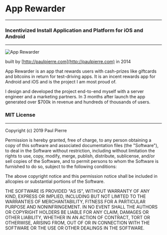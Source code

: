 # App Rewarder
- - -

### Incentivized Install Application and Platform for iOS and Android 
- - -


![App Rewarder](http://paulpierre.com/img/apprewarder.jpg)


built by [http://paulpierre.com](http://paulpierre.com) in 2014

App Rewarder is an app that rewards users with cash-prizes like giftcards and bitcoins in return for test-driving apps. It is an incent rewards app for Android and iOS and is the project I am most proud of. 

I design and developed the project end-to-end myself with a server engineer and a marketing partners. In 3 months after launch the app generated over $700k in revenue and hundreds of thousands of users. 



### MIT License
- - -

Copyright (c) 2019 Paul Pierre

Permission is hereby granted, free of charge, to any person obtaining a copy
of this software and associated documentation files (the "Software"), to deal
in the Software without restriction, including without limitation the rights
to use, copy, modify, merge, publish, distribute, sublicense, and/or sell
copies of the Software, and to permit persons to whom the Software is
furnished to do so, subject to the following conditions:

The above copyright notice and this permission notice shall be included in allcopies or substantial portions of the Software.

THE SOFTWARE IS PROVIDED "AS IS", WITHOUT WARRANTY OF ANY KIND, EXPRESS OR IMPLIED, INCLUDING BUT NOT LIMITED TO THE WARRANTIES OF MERCHANTABILITY, FITNESS FOR A PARTICULAR PURPOSE AND NONINFRINGEMENT. IN NO EVENT SHALL THE
AUTHORS OR COPYRIGHT HOLDERS BE LIABLE FOR ANY CLAIM, DAMAGES OR OTHER LIABILITY, WHETHER IN AN ACTION OF CONTRACT, TORT OR OTHERWISE, ARISING FROM, OUT OF OR IN CONNECTION WITH THE SOFTWARE OR THE USE OR OTHER DEALINGS IN THE SOFTWARE.

